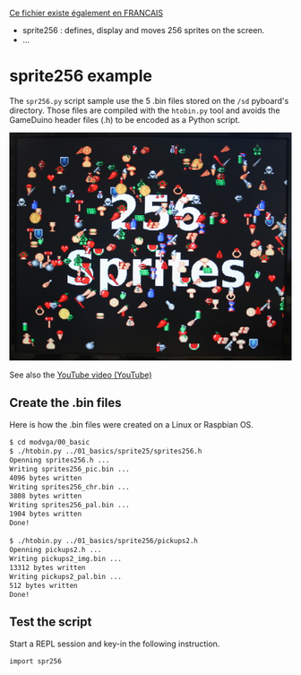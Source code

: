 [Ce fichier existe également en FRANCAIS](README.md)

* sprite256 : defines, display and moves 256 sprites on the screen.
* ...

# sprite256 example

The `spr256.py` script sample use the 5 .bin files stored on the `/sd` pyboard's directory.
Those files are compiled with the `htobin.py` tool and avoids the GameDuino header files (.h) to be encoded as a Python script.

 ![results of spr256.py script](sprite256.jpg)

 See also the [YouTube video (YouTube)](https://youtu.be/_6DVzVwcSMQ)

## Create the .bin files
Here is how the .bin files were created on a Linux or Raspbian OS.
```
$ cd modvga/00_basic
$ ./htobin.py ../01_basics/sprite25/sprites256.h
Openning sprites256.h ...
Writing sprites256_pic.bin ...
4096 bytes written
Writing sprites256_chr.bin ...
3808 bytes written
Writing sprites256_pal.bin ...
1904 bytes written
Done!

$ ./htobin.py ../01_basics/sprite256/pickups2.h
Openning pickups2.h ...
Writing pickups2_img.bin ...
13312 bytes written
Writing pickups2_pal.bin ...
512 bytes written
Done!
```

## Test the script

Start a REPL session and key-in the following instruction.

```
import spr256
```
